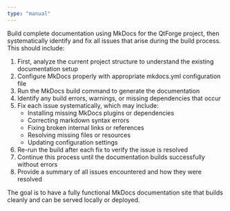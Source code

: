 ```yaml
---
type: "manual"
---
```


Build complete documentation using MkDocs for the QtForge project, then systematically identify and fix all issues that arise during the build process. This should include:

1. First, analyze the current project structure to understand the existing documentation setup
2. Configure MkDocs properly with appropriate mkdocs.yml configuration file
3. Run the MkDocs build command to generate the documentation
4. Identify any build errors, warnings, or missing dependencies that occur
5. Fix each issue systematically, which may include:
   - Installing missing MkDocs plugins or dependencies
   - Correcting markdown syntax errors
   - Fixing broken internal links or references
   - Resolving missing files or resources
   - Updating configuration settings
6. Re-run the build after each fix to verify the issue is resolved
7. Continue this process until the documentation builds successfully without errors
8. Provide a summary of all issues encountered and how they were resolved

The goal is to have a fully functional MkDocs documentation site that builds cleanly and can be served locally or deployed.
